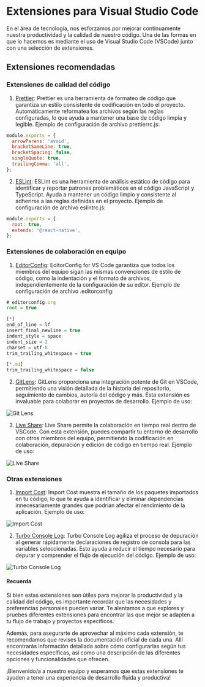 # Extensiones para Visual Studio Code

En el área de tecnología, nos esforzamos por mejorar continuamente nuestra productividad y la calidad de nuestro código. Una de las formas en que lo hacemos es mediante el uso de Visual Studio Code (VSCode) junto con una selección de extensiones.

## Extensiones recomendadas

### Extensiones de calidad del código

1. [Prettier](https://marketplace.visualstudio.com/items?itemName=esbenp.prettier-vscode): Prettier es una herramienta de formateo de código que garantiza un estilo consistente de codificación en todo el proyecto. Automáticamente reformatea los archivos según las reglas configuradas, lo que ayuda a mantener una base de código limpia y legible.
Ejemplo de configuración de archivo prettierrc.js:

```js
module.exports = {
  arrowParens: 'avoid',
  bracketSameLine: true,
  bracketSpacing: false,
  singleQuote: true,
  trailingComma: 'all',
};
```

2. [ESLint](https://marketplace.visualstudio.com/items?itemName=dbaeumer.vscode-eslint): ESLint es una herramienta de análisis estático de código para identificar y reportar patrones problemáticos en el código JavaScript y TypeScript. Ayuda a mantener un código limpio y consistente al adherirse a las reglas definidas en el proyecto.
Ejemplo de configuración de archivo eslintrc.js:

```js
module.exports = {
  root: true,
  extends: '@react-native',
};
```

### Extensiones de colaboración en equipo

1. [EditorConfig](https://marketplace.visualstudio.com/items?itemName=EditorConfig.EditorConfig): EditorConfig for VS Code garantiza que todos los miembros del equipo sigan las mismas convenciones de estilo de código, como la indentación y el formato de archivos, independientemente de la configuración de su editor.
Ejemplo de configuración de archivo .editorconfig:

```js
# editorconfig.org
root = true

[*]
end_of_line = lf
insert_final_newline = true
indent_style = space
indent_size = 2
charset = utf-8
trim_trailing_whitespace = true

[*.md]
trim_trailing_whitespace = false
```

2. [GitLens](https://marketplace.visualstudio.com/items?itemName=eamodio.gitlens): GitLens proporciona una integración potente de Git en VSCode, permitiendo una visión detallada de la historia del repositorio, seguimiento de cambios, autoría del código y más. Esta extensión es invaluable para colaborar en proyectos de desarrollo.
Ejemplo de uso:

![Git Lens](./imagenes/git-lens.png)

3. [Live Share](https://marketplace.visualstudio.com/items?itemName=MS-vsliveshare.vsliveshare): Live Share permite la colaboración en tiempo real dentro de VSCode. Con esta extensión, puedes compartir tu entorno de desarrollo con otros miembros del equipo, permitiendo la codificación en colaboración, depuración y edición de código en tiempo real.
Ejemplo de uso:

![Live Share](./imagenes/live-share.png)

### Otras extensiones

1. [Import Cost](https://marketplace.visualstudio.com/items?itemName=wix.vscode-import-cost): Import Cost muestra el tamaño de los paquetes importados en tu código, lo que te ayuda a identificar y eliminar dependencias innecesariamente grandes que podrían afectar el rendimiento de la aplicación.
Ejemplo de uso:

![Import Cost](./imagenes/import-cost.png)

2. [Turbo Console Log](https://marketplace.visualstudio.com/items?itemName=ChakrounAnas.turbo-console-log): Turbo Console Log agiliza el proceso de depuración al generar rápidamente declaraciones de registro de consola para las variables seleccionadas. Esto ayuda a reducir el tiempo necesario para depurar y comprender el flujo de ejecución del código.
Ejemplo de uso:

![Turbo Console Log](./imagenes/turbo-console-log.png)

#### Recuerda

Si bien estas extensiones son útiles para mejorar la productividad y la calidad del código, es importante recordar que las necesidades y preferencias personales pueden variar. Te alentamos a que explores y pruebes diferentes extensiones para encontrar las que mejor se adapten a tu flujo de trabajo y proyectos específicos.

Además, para asegurarte de aprovechar al máximo cada extensión, te recomendamos que revises la documentación oficial de cada una. Allí encontrarás información detallada sobre cómo configurarlas según tus necesidades específicas, así como una descripción de las diferentes opciones y funcionalidades que ofrecen.

¡Bienvenido/a a nuestro equipo y esperamos que estas extensiones te ayuden a tener una experiencia de desarrollo fluida y productiva!
